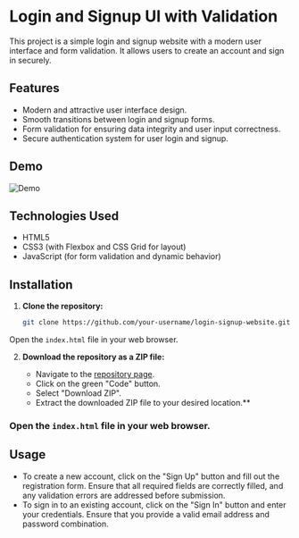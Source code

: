 # Login and Signup UI with Validation

This project is a simple login and signup website with a modern user interface and form validation. It allows users to create an account and sign in securely.

## Features

- Modern and attractive user interface design.
- Smooth transitions between login and signup forms.
- Form validation for ensuring data integrity and user input correctness.
- Secure authentication system for user login and signup.

## Demo

![Demo](demo.gif)

## Technologies Used

- HTML5
- CSS3 (with Flexbox and CSS Grid for layout)
- JavaScript (for form validation and dynamic behavior)

## Installation

1. **Clone the repository:**

   ```bash
   git clone https://github.com/your-username/login-signup-website.git
   
  Open the `index.html` file in your web browser.

2. **Download the repository as a ZIP file:**

   - Navigate to the [repository page](https://github.com/your-username/login-signup-website).
   - Click on the green "Code" button.
   - Select "Download ZIP".
   - Extract the downloaded ZIP file to your desired location.**

### Open the `index.html` file in your web browser.

## Usage

- To create a new account, click on the "Sign Up" button and fill out the registration form. Ensure that all required fields are correctly filled, and any validation errors are addressed before submission.
- To sign in to an existing account, click on the "Sign In" button and enter your credentials. Ensure that you provide a valid email address and password combination.








